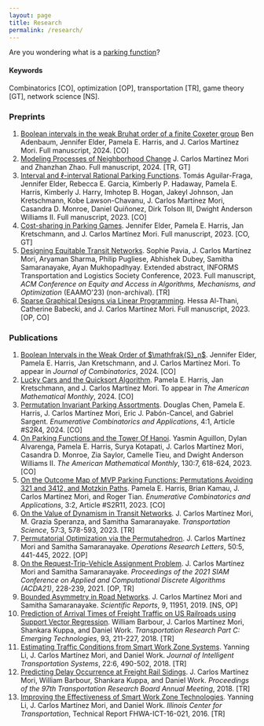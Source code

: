 ```yaml
---
layout: page
title: Research
permalink: /research/
---
```


Are you wondering what is a <a href="https://arxiv.org/abs/2404.15372">parking function</a>?


#### Keywords

Combinatorics [CO], optimization [OP], transportation [TR], game theory [GT], network science [NS].

### Preprints

<ol>
	<li>
		<a href="https://arxiv.org/abs/2403.07989">Boolean intervals in the weak Bruhat order of a finite Coxeter group</a>
		Ben Adenbaum, Jennifer Elder, Pamela E. Harris, and J. Carlos Martínez Mori.
		Full manuscript, 2024.
		[CO]
	</li>
	<li>
		<a href="https://arxiv.org/abs/2401.03307">Modeling Processes of Neighborhood Change</a>
		J. Carlos Martínez Mori and Zhanzhan Zhao.
		Full manuscript, 2024.
		[TR, GT]
	</li>
	<li>
		<a href="https://arxiv.org/abs/2311.14055">Interval and ℓ-interval Rational Parking Functions</a>.
		Tomás Aguilar-Fraga, Jennifer Elder, Rebecca E. Garcia, Kimberly P. Hadaway, Pamela E. Harris, Kimberly J. Harry, Imhotep B. Hogan, Jakeyl Johnson, Jan Kretschmann, Kobe Lawson-Chavanu, J. Carlos Martínez Mori, Casandra D. Monroe, Daniel Quiñonez, Dirk Tolson III, Dwight Anderson Williams II.
		Full manuscript, 2023.
		[CO]
  	</li>
	<li>
		<a href="https://arxiv.org/abs/2309.12265">Cost-sharing in Parking Games</a>.
		Jennifer Elder, Pamela E. Harris, Jan Kretschmann, and J. Carlos Martínez Mori.
		Full manuscript, 2023.
		[CO, GT]
  	</li>
	<li>
		<a href="https://arxiv.org/abs/2212.12007">Designing Equitable Transit Networks</a>. 
		Sophie Pavia, J. Carlos Martínez Mori, Aryaman Sharma, Philip Pugliese, Abhishek Dubey, Samitha Samaranayake, Ayan Mukhopadhyay. Extended abstract, INFORMS Transportation and Logistics Society Conference, 2023. 
		Full manuscript, <i>ACM Conference on Equity and Access in Algorithms, Mechanisms, and Optimization</i> (EAAMO'23) (non-archival).
		[TR]
	</li>
	<li>
		<a href="https://arxiv.org/abs/2309.00765"> Sparse Graphical Designs via Linear Programming</a>. 
		Hessa Al-Thani, Catherine Babecki, and J. Carlos Martínez Mori.
		Full manuscript, 2023. 
		[OP, CO]
	</li>
</ol>


### Publications

<ol>
	<li>
		<a href="https://arxiv.org/abs/2306.14734">Boolean Intervals in the Weak Order of $\mathfrak{S}_n$</a>.
		Jennifer Elder, Pamela E. Harris, Jan Kretschmann, and J. Carlos Martínez Mori.
		To appear in <i>Journal of Combinatorics</i>, 2024.
		[CO]
  	</li>
	<li>
		<a href="https://arxiv.org/abs/2306.13065">Lucky Cars and the Quicksort Algorithm</a>. 
		Pamela E. Harris, Jan Kretschmann, and J. Carlos Martínez Mori.
		To appear in <i>The American Mathematical Monthly</i>, 2024.
		[CO]
	</li>
	<li>
		<a href="https://doi.org/10.54550/ECA2024V4S1R4">Permutation Invariant Parking Assortments</a>.
		Douglas Chen, Pamela E. Harris, J. Carlos Martínez Mori, Eric J. Pabón-Cancel, and Gabriel Sargent.
		<i>Enumerative Combinatorics and Applications</i>, 4:1, Article #S2R4, 2024.
  		[CO]
	</li>
	<li>
		<a href="https://doi.org/10.1080/00029890.2023.2206311">On Parking Functions and the Tower Of Hanoi</a>.
		Yasmin Aguillon, Dylan Alvarenga, Pamela E. Harris, Surya Kotapati, J. Carlos Martínez Mori, Casandra D. Monroe, Zia Saylor, Camelle Tieu, and Dwight Anderson Williams II.
		<i>The American Mathematical Monthly</i>, 130:7, 618-624, 2023.
  		[CO]
	</li>
 	<li>
		<a href="https://doi.org/10.54550/ECA2023V3S2R11">On the Outcome Map of MVP Parking Functions: Permutations Avoiding 321 and 3412, and Motzkin Paths</a>.
		Pamela E. Harris, Brian Kamau, J. Carlos Martínez Mori, and Roger Tian.
		<i>Enumerative Combinatorics and Applications</i>, 3:2, Article #S2R11, 2023.
  		[CO]
    	</li>
	<li>
		<a href="https://doi.org/10.1287/trsc.2022.1193">On the Value of Dynamism in Transit Networks</a>.
		J. Carlos Martínez Mori, M. Grazia Speranza, and Samitha Samaranayake.
		<i>Transportation Science</i>, 57:3, 578-593, 2023.
  		[TR]
	</li>
	<li>
		<a href="https://doi.org/10.1016/j.orl.2022.06.008">Permutatorial Optimization via the Permutahedron</a>. 
		J. Carlos Martínez Mori and Samitha Samaranayake.
		<i>Operations Research Letters</i>, 50:5, 441-445, 2022. 
		[OP]
	</li>
	<li>
		<a href="https://doi.org/10.1137/1.9781611976830.21">On the Request-Trip-Vehicle Assignment Problem</a>. 
		J. Carlos Martínez Mori and Samitha Samaranayake. 
		<i>Proceedings of the 2021 SIAM Conference on Applied and Computational Discrete Algorithms (ACDA21)</i>, 228-239, 2021.
		[OP, TR]
	</li>
 	<li>
		<a href="https://doi.org/10.1038/s41598-019-48463-z">Bounded Asymmetry in Road Networks</a>.
		J. Carlos Martínez Mori and Samitha Samaranayake. 
		<i>Scientific Reports</i>, 9, 11951, 2019.
  		[NS, OP]
	</li>
	<li>
		<a href="https://doi.org/10.1016/j.trc.2018.05.019">Prediction of Arrival Times of Freight Traffic on US Railroads using Support Vector Regression</a>. 
		William Barbour, J. Carlos Martínez Mori, Shankara Kuppa, and Daniel Work.
		<i>Transportation Research Part C: Emerging Technologies</i>, 93, 211-227, 2018.
  		[TR]
	</li>
	<li>
		<a href="https://doi.org/10.1080/15472450.2018.1438274">Estimating Traffic Conditions from Smart Work Zone Systems</a>.
		Yanning Li, J. Carlos Martínez Mori, and Daniel Work.
		<i>Journal of Intelligent Transportation Systems</i>, 22:6, 490-502, 2018.
  		[TR]
	</li>
	<li>
		<a href="https://trid.trb.org/view/1496714">Predicting Delay Occurrence at Freight Rail Sidings</a>.
		J. Carlos Martínez Mori, William Barbour, Shankara Kuppa, and Daniel Work.
		<i>Proceedings of the 97th Transportation Research Board Annual Meeting</i>, 2018.
  		[TR]
	</li>
	<li>
		<a href="https://apps.ict.illinois.edu/projects/getfile.asp?id=5074">Improving the Effectiveness of Smart Work Zone Technologies</a>.
		Yanning Li, J. Carlos Martínez Mori, and Daniel Work.
		<i>Illinois Center for Transportation</i>, Technical Report FHWA-ICT-16-021, 2016.
  		[TR]
	</li>
</ol>
